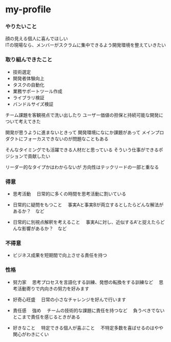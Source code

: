 # my-profile

### やりたいこと

顔の見える個人に喜んでほしい  
ITの現場なら、メンバーがスクラムに集中できるよう開発環境を整えていきたい

### 取り組んできたこと

* 技術選定
* 開発者体験向上
* タスクの自動化
* 業務サポートツール作成
* ライブラリ検証
* バンドルサイズ検証

チーム課題を客観視点で洗い出したり
ユーザー価値の担保と持続可能な開発について考えてきた

開発が思うように進まないときって
開発環境になにか課題があって
メインプロダクトにフォーカスできないのが問題なこともある

そんなタイミングでも活躍できる人材だと思っている
そういう仕事ができるポジションで貢献したい

リーダー的なタイプかはわからないが
方向性はテックリードの一部と重なる

### 得意

* 思考活動
　日常的に多くの時間を思考活動に割いている

* 日常的に疑問をもつこと
　事実Aと事実Bが両立するとしたらどんな解法があるか？　など

* 日常的に別視点解釈を考えること
　事実Aに対し、近似するA'と捉えたらどんな影響があるか？　など

### 不得意

* ビジネス成果を短期間で向上させる責任を持つ

### 性格

* 努力家
　思考プロセスを言語化する訓練、発想の転換をする訓練など
　思考活動寄りで内向きの努力を好みます

* 好奇心旺盛
　日常の小さなチャレンジを好んで行います

* 責任感
　強め
　チームの技術的な課題に責任を持つなど
　負うべきでないとこまで責任を感じるときがある
　
* 好きなこと
　特定できる個人が喜ぶこと
　不特定多数を喜ばせるのはやや関心がわきにくい
